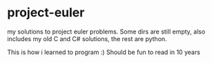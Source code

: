 # project-euler
my solutions to project euler problems. Some dirs are still empty, also includes my old C and C# solutions, the rest are python. 


This is how i learned to program :) Should be fun to read in 10 years
